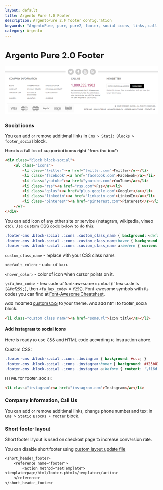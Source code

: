 ```yaml
---
layout: default
title: Argento Pure 2.0 Footer
description: ArgentoPure 2.0 footer configuration
keywords: "ArgentoPure, pure, pure2, footer, social icons, links, call us"
category: Argento
---
```


# Argento Pure 2.0 Footer

![Pure 2.0 footer](/images/argento/pure2/footer/footer.png)

### Social icons

You can add or remove additional links in `Cms > Static Blocks > footer_social` block.

Here is a full list of supported icons right "from the box":

```html
<div class="block block-social">
    <ul class="icons">
        <li class="twitter"><a href="twitter.com">Twitter</a></li>
        <li class="facebook"><a href="facebook.com">Facebook</a></li>
        <li class="youtube"><a href="youtube.com">YouTube</a></li>
        <li class="rss"><a href="rss.com">Rss</a></li>
        <li class="gplus"><a href="plus.google.com">Google+</a></li>
        <li class="linkedin"><a href="linkedin.com">LinkedIn</a></li>
        <li class="pinterest"><a href="pinterest.com">Pinterest</a></li>
    </ul>
</div>
```

You can add icon of any other site or service (instagram, wikipedia, vimeo etc). Use custom CSS code below to do this:

```css
.footer-cms .block-social .icons .custom_class_name { background: <default_color>; }
.footer-cms .block-social .icons .custom_class_name:hover { background: <hover_color>; }
.footer-cms .block-social .icons .custom_class_name a:before { content: '\<fa_hex_code>'; }
```

`custom_class_name` - replace with your CSS class name.

`<default_color>` - color of icon.

`<hover_color>` - color of icon when cursor points on it.

`\<fa_hex_code>` - hex code of font-awesome symbol (if hex code is `[&#xf259;]`, then `<fa_hex_code>` = `f259`). Font-awesome symbols with its codes you can find at [Font-Awesome Cheatsheet](https://fortawesome.github.io/Font-Awesome/cheatsheet/).

Add modified [custom CSS](../../theme-customization/small-changes/#custom-styles-and-javascript) to your theme. And add html to footer_social block.

```html
<li class="custom_class_name"><a href="someurl">icon title</a></li>
```

#### Add instagram to social icons

Here is ready to use CSS and HTML code according to instruction above.

Custom CSS:

```css
.footer-cms .block-social .icons .instagram { background: #ccc; }
.footer-cms .block-social .icons .instagram:hover { background: #325b83; }
.footer-cms .block-social .icons .instagram a:before { content: '\f16d'; }
```

HTML for footer_social:

```html
<li class="instagram"><a href="instagram.com">Instagram</a></li>
```

### Company information, Call Us

You can add or remove additional links, change phone number and text in
`Cms > Static Blocks > footer` block.

### Short footer layout

Short footer layout is used on checkout page to increase conversion rate.

You can disable short footer using [custom layout update file](/m1/argento/theme-customization/small-changes/#custom-layout-update-file)

```
<short_header_footer>
    <reference name="footer">
        <action method="setTemplate"><template>page/html/footer.phtml</template></action>
    </reference>
</short_header_footer>
```
